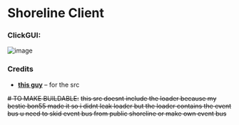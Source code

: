 # Shoreline Client

### **ClickGUI:**  
![image](https://github.com/user-attachments/assets/ab74c01c-0181-4c6e-bc3d-00dc76bbd8ff)

### **Credits**  
- **[this guy](https://github.com/Skitttyy/shoreline-client)** – for the src  

~~# TO MAKE BUILDABLE:~~
~~this src doesnt include the loader because my bestie bon55 made it so i didnt leak loader but the loader contains the event bus
u need to skid event bus from public shoreline or make own event bus~~
